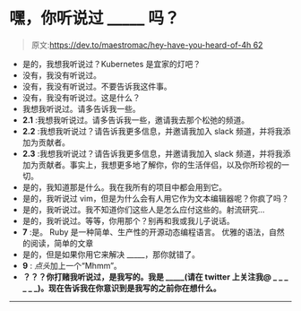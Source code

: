 # 嘿，你听说过 _____ 吗？

> 原文:[https://dev.to/maestromac/hey-have-you-heard-of-4h 62](https://dev.to/maestromac/hey-have-you-heard-of---4h62)

*   是的，我想我听说过？Kubernetes 是宜家的灯吧？
*   没有，我没有听说过。
*   没有，我没有听说过。不要告诉我这件事。
*   没有，我没有听说过。这是什么？
*   我想我听说过。请多告诉我一些。
*   **2.1** :我想我听说过。请多告诉我一些，邀请我去那个松弛的频道。
*   **2.2** :我想我听说过？请告诉我更多信息，并邀请我加入 slack 频道，并将我添加为贡献者。
*   **2.3** :我想我听说过？请告诉我更多信息，并邀请我加入 slack 频道，并将我添加为贡献者。事实上，我想更多地了解你，你的生活伴侣，以及你所珍视的一切。
*   是的，我知道那是什么。我在我所有的项目中都会用到它。
*   是的，我听说过 vim，但是为什么会有人用它作为文本编辑器呢？你疯了吗？
*   是的，我听说过。我不知道你们这些人是怎么应付这些的。射流研究…
*   是的，我听说过。等等，你用那个？别再和我或我儿子说话。
*   **7** :是。 Ruby 是一种简单、生产性的开源动态编程语言。 优雅的语法，自然的阅读，简单的文章
*   是的，但是如果你用它来解决 _____，那你就错了。
*   **9** : *点头*加上一个“Mhmm”。
*   **？？？你打赌我听说过，是我写的。我是 _____(请在 twitter 上关注我@ _ _ _ _ _ _)。现在告诉我在你意识到是我写的之前你在想什么。**

* * *